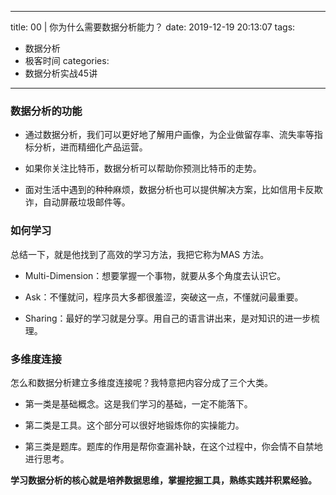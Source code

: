 
---
title: 00 | 你为什么需要数据分析能力？
date: 2019-12-19 20:13:07
tags:
- 数据分析
- 极客时间
categories:
- 数据分析实战45讲
---

### 数据分析的功能
* 通过数据分析，我们可以更好地了解用户画像，为企业做留存率、流失率等指标分析，进而精细化产品运营。

* 如果你关注比特币，数据分析可以帮助你预测比特币的走势。

* 面对生活中遇到的种种麻烦，数据分析也可以提供解决方案，比如信用卡反欺诈，自动屏蔽垃圾邮件等。

### 如何学习
总结一下，就是他找到了高效的学习方法，我把它称为MAS 方法。

* Multi-Dimension：想要掌握一个事物，就要从多个角度去认识它。

* Ask：不懂就问，程序员大多都很羞涩，突破这一点，不懂就问最重要。

* Sharing：最好的学习就是分享。用自己的语言讲出来，是对知识的进一步梳理。


### 多维度连接
怎么和数据分析建立多维度连接呢？我特意把内容分成了三个大类。

* 第一类是基础概念。这是我们学习的基础，一定不能落下。

* 第二类是工具。这个部分可以很好地锻炼你的实操能力。

* 第三类是题库。题库的作用是帮你查漏补缺，在这个过程中，你会情不自禁地进行思考。

**学习数据分析的核心就是培养数据思维，掌握挖掘工具，熟练实践并积累经验。**

